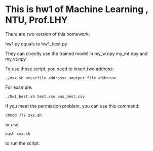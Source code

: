 # This is hw1 of Machine Learning , NTU, Prof.LHY

There are two version of this homework:

hw1.py equals to hw1_best.py

They can directly use the trained model in my_w.npy my_mt.npy and my_vt.npy 

To use those script, you need to insert two address:
```
./xxx.sh <testfile address> <output file address>
```
For example:
```
./hw1_best.sh test.csv ans_best.csv
 ```
If you meet the permission problem, you can use this command:
```
chmod 777 xxx.sh
```
or use
```
bash xxx.sh
```
to run the script.
